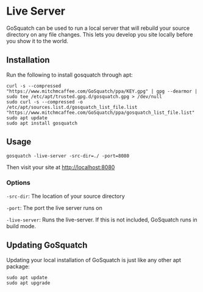 [_metadata_:title]:- "Github Actions"
[_metadata_:layout]:- "index"

# Live Server

GoSquatch can be used to run a local server that will rebuild your source directory on any file changes. This lets you develop you site
locally before you show it to the world.

## Installation

Run the following to install gosquatch through apt:
```
curl -s --compressed "https://www.mitchmcaffee.com/GoSquatch/ppa/KEY.gpg" | gpg --dearmor | sudo tee /etc/apt/trusted.gpg.d/gosquatch.gpg > /dev/null
sudo curl -s --compressed -o /etc/apt/sources.list.d/gosquatch_list_file.list "https://www.mitchmcaffee.com/GoSquatch/ppa/gosquatch_list_file.list"
sudo apt update
sudo apt install gosquatch
```

## Usage

```
gosquatch -live-server -src-dir=./ -port=8080
```

Then visit your site at [http://localhost:8080](http://localhost:8080)

### Options

`-src-dir`: The location of your source directory

`-port`: The port the live server runs on

`-live-server`: Runs the live-server. If this is not included, GoSquatch runs in build mode.

## Updating GoSquatch

Updating your local installation of GoSquatch is just like any other apt package:

```
sudo apt update
sudo apt upgrade
```
